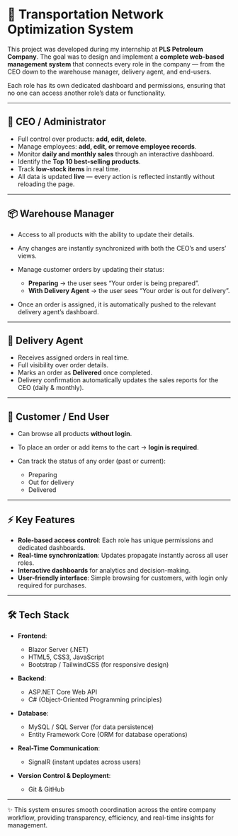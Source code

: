 # 🚀 Transportation Network Optimization System

This project was developed during my internship at **PLS Petroleum Company**.
The goal was to design and implement a **complete web-based management system** that connects every role in the company — from the CEO down to the warehouse manager, delivery agent, and end-users.

Each role has its own dedicated dashboard and permissions, ensuring that no one can access another role’s data or functionality.

---

## 👑 CEO / Administrator

* Full control over products: **add, edit, delete**.
* Manage employees: **add, edit, or remove employee records**.
* Monitor **daily and monthly sales** through an interactive dashboard.
* Identify the **Top 10 best-selling products**.
* Track **low-stock items** in real time.
* All data is updated **live** — every action is reflected instantly without reloading the page.

---

## 📦 Warehouse Manager

* Access to all products with the ability to update their details.
* Any changes are instantly synchronized with both the CEO’s and users’ views.
* Manage customer orders by updating their status:

  * **Preparing** → the user sees “Your order is being prepared”.
  * **With Delivery Agent** → the user sees “Your order is out for delivery”.
* Once an order is assigned, it is automatically pushed to the relevant delivery agent’s dashboard.

---

## 🚚 Delivery Agent

* Receives assigned orders in real time.
* Full visibility over order details.
* Marks an order as **Delivered** once completed.
* Delivery confirmation automatically updates the sales reports for the CEO (daily & monthly).

---

## 👤 Customer / End User

* Can browse all products **without login**.
* To place an order or add items to the cart → **login is required**.
* Can track the status of any order (past or current):

  * Preparing
  * Out for delivery
  * Delivered

---

## ⚡ Key Features

* **Role-based access control**: Each role has unique permissions and dedicated dashboards.
* **Real-time synchronization**: Updates propagate instantly across all user roles.
* **Interactive dashboards** for analytics and decision-making.
* **User-friendly interface**: Simple browsing for customers, with login only required for purchases.

---

## 🛠️ Tech Stack

* **Frontend**:

  * Blazor Server (.NET)
  * HTML5, CSS3, JavaScript
  * Bootstrap / TailwindCSS (for responsive design)

* **Backend**:

  * ASP.NET Core Web API
  * C# (Object-Oriented Programming principles)

* **Database**:

  * MySQL / SQL Server (for data persistence)
  * Entity Framework Core (ORM for database operations)

* **Real-Time Communication**:

  * SignalR (instant updates across users)

* **Version Control & Deployment**:

  * Git & GitHub

---

✨ This system ensures smooth coordination across the entire company workflow, providing transparency, efficiency, and real-time insights for management.
